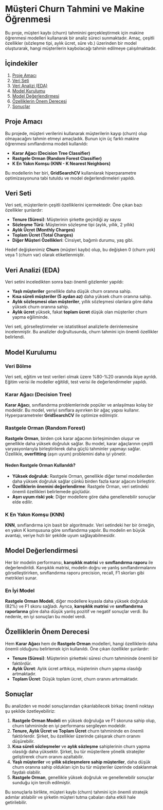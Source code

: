 # Müşteri Churn Tahmini ve Makine Öğrenmesi

Bu proje, müşteri kaybı (churn) tahminini gerçekleştirmek için makine öğrenmesi modelleri kullanarak bir analiz süreci sunmaktadır. Amaç, çeşitli özellikler (sözleşme tipi, aylık ücret, süre vb.) üzerinden bir model oluşturarak, hangi müşterilerin kaybolacağı tahmin edilmeye çalışılmaktadır.

## İçindekiler
1. [Proje Amacı](#proje-amacı)
2. [Veri Seti](#veri-seti)
3. [Veri Analizi (EDA)](#veri-analizi-eda)
4. [Model Kurulumu](#model-kurulumu)
5. [Model Değerlendirmesi](#model-değerlendirmesi)
6. [Özelliklerin Önem Derecesi](#özelliklerin-önem-derecesi)
7. [Sonuçlar](#sonuçlar)

## Proje Amacı
Bu projede, müşteri verilerini kullanarak müşterilerin kayıp (churn) olup olmayacağını tahmin etmeyi amaçladık. Bunun için üç farklı makine öğrenmesi sınıflandırma modeli kullanıldı:
- **Karar Ağacı (Decision Tree Classifier)**
- **Rastgele Orman (Random Forest Classifier)**
- **K En Yakın Komşu (KNN - K Nearest Neighbors)**

Bu modellerin her biri, **GridSearchCV** kullanılarak hiperparametre optimizasyonuna tabi tutuldu ve model değerlendirmeleri yapıldı.

## Veri Seti
Veri seti, müşterilerin çeşitli özelliklerini içermektedir. Öne çıkan bazı özellikler şunlardır:
- **Tenure (Süresi)**: Müşterinin şirkette geçirdiği ay sayısı
- **Sözleşme Türü**: Müşterinin sözleşme tipi (aylık, yıllık, 2 yıllık)
- **Aylık Ücret (Monthly Charges)**
- **Toplam Ücret (Total Charges)**
- **Diğer Müşteri Özellikleri**: Cinsiyet, bağımlı durumu, yaş gibi.

Hedef değişkenimiz **Churn** (müşteri kaybı) olup, bu değişken 0 (churn yok) veya 1 (churn var) olarak etiketlenmiştir.

## Veri Analizi (EDA)
Veri setini inceledikten sonra bazı önemli gözlemler yapıldı:
- **Yaşlı müşteriler** genellikle daha düşük churn oranına sahip.
- **Kısa süreli müşteriler (5 aydan az)** daha yüksek churn oranına sahip.
- **Aylık sözleşmesi olan müşteriler**, yıllık sözleşmesi olanlara göre daha yüksek churn oranına sahip.
- **Aylık ücret** yüksek, fakat **toplam ücret** düşük olan müşteriler churn yapma eğiliminde.

Veri seti, görselleştirmeler ve istatistiksel analizlerle derinlemesine incelenmiştir. Bu analizler doğrultusunda, churn tahmini için önemli özellikler belirlendi.

## Model Kurulumu

### Veri Bölme
Veri seti, eğitim ve test verileri olmak üzere %80-%20 oranında ikiye ayrıldı. Eğitim verisi ile modeller eğitildi, test verisi ile değerlendirmeler yapıldı.

### Karar Ağacı (Decision Tree)
**Karar Ağacı**, sınıflandırma problemlerinde popüler ve anlaşılması kolay bir modeldir. Bu model, veriyi sınıflara ayırırken bir ağaç yapısı kullanır. Hyperparametreler **GridSearchCV** ile optimize edilmiştir.

### Rastgele Orman (Random Forest)
**Rastgele Orman**, birden çok karar ağacının birleşiminden oluşur ve genellikle daha yüksek doğruluk sağlar. Bu model, karar ağaçlarının çeşitli varyasyonlarıyla birleştirilerek daha güçlü tahminler yapmayı sağlar. Özellikle, **overfitting** (aşırı uyum) problemini daha iyi yönetir.

#### Neden Rastgele Orman Kullanıldı?
- **Yüksek doğruluk**: Rastgele Orman, genellikle diğer temel modellerden daha yüksek doğruluk sağlar çünkü birden fazla karar ağacını birleştirir.
- **Özelliklerin önemini değerlendirme**: Rastgele Orman, veri setindeki önemli özellikleri belirlemede güçlüdür.
- **Aşırı uyum riski yok**: Diğer modellere göre daha genellenebilir sonuçlar elde edilir.

### K En Yakın Komşu (KNN)
**KNN**, sınıflandırma için basit bir algoritmadır. Veri setindeki her bir örneğin, en yakın K komşusuna göre sınıflandırma yapılır. Bu modelin en büyük avantajı, veriye hızlı bir şekilde uyum sağlayabilmesidir.

## Model Değerlendirmesi
Her bir modelin performansı, **karışıklık matrisi** ve **sınıflandırma raporu** ile değerlendirildi. Karışıklık matrisi, modelin doğru ve yanlış sınıflandırmalarını görselleştirirken, sınıflandırma raporu precision, recall, F1 skorları gibi metrikleri sunar.

### En İyi Model
**Rastgele Orman Modeli**, diğer modellere kıyasla daha yüksek doğruluk (82%) ve F1 skoru sağladı. Ayrıca, **karışıklık matrisi** ve **sınıflandırma raporlarına** göre daha düşük yanlış pozitif ve negatif sonuçlar verdi. Bu nedenle, en iyi sonuçları bu model verdi.

## Özelliklerin Önem Derecesi
Hem **Karar Ağacı** hem de **Rastgele Orman** modelleri, hangi özelliklerin daha önemli olduğunu belirlemek için kullanıldı. Öne çıkan özellikler şunlardır:
- **Tenure (Süresi)**: Müşterinin şirketteki süresi churn tahmininde önemli bir faktördür.
- **Aylık Ücret**: Aylık ücret arttıkça, müşterinin churn yapma olasılığı artmaktadır.
- **Toplam Ücret**: Düşük toplam ücret, churn oranını artırmaktadır.

## Sonuçlar
Bu analizden ve model sonuçlarından çıkarılabilecek birkaç önemli noktayı şu şekilde özetleyebiliriz:

1. **Rastgele Orman Modeli** en yüksek doğruluğa ve F1 skoruna sahip olup, churn tahmininde en iyi performansı sergileyen modeldir.
2. **Tenure, Aylık Ücret ve Toplam Ücret** churn tahmininde en önemli faktörlerdir. Şirket, bu özellikler üzerinde çalışarak churn oranını düşürebilir.
3. **Kısa süreli sözleşmeler** ve **aylık sözleşme** sahiplerinin churn yapma olasılığı daha yüksektir. Şirket, bu tür müşterilere yönelik stratejiler geliştirerek churn oranını azaltabilir.
4. **Yaşlı müşteriler** ve **yıllık sözleşmelere sahip müşteriler**, daha düşük churn oranına sahip oldukları için bu tür müşteriler üzerinde odaklanmak faydalı olabilir.
5. **Rastgele Orman**, genellikle yüksek doğruluk ve genellenebilir sonuçlar sunduğu için tercih edilmiştir.

Bu sonuçlarla birlikte, müşteri kaybı (churn) tahmini için önemli stratejik adımlar atılabilir ve şirketin müşteri tutma çabaları daha etkili hale getirilebilir.

